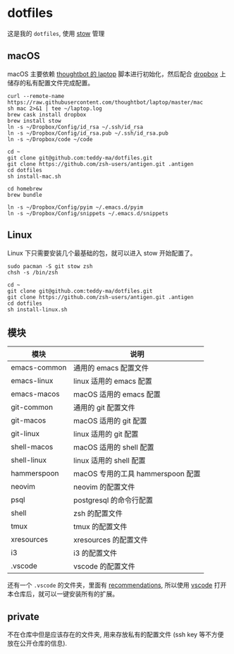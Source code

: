 # dotfiles

这是我的 `dotfiles`, 使用 [stow](https://www.gnu.org/software/stow/) 管理

## macOS

macOS 主要依赖 [thoughtbot 的 laptop](https://github.com/thoughtbot/laptop) 脚本进行初始化，然后配合 [dropbox](https://www.dropbox.com/) 上储存的私有配置文件完成配置。

```shell
curl --remote-name https://raw.githubusercontent.com/thoughtbot/laptop/master/mac
sh mac 2>&1 | tee ~/laptop.log
brew cask install dropbox
brew install stow
ln -s ~/Dropbox/Config/id_rsa ~/.ssh/id_rsa
ln -s ~/Dropbox/Config/id_rsa.pub ~/.ssh/id_rsa.pub
ln -s ~/Dropbox/code ~/code

cd ~
git clone git@github.com:teddy-ma/dotfiles.git
git clone https://github.com/zsh-users/antigen.git .antigen
cd dotfiles
sh install-mac.sh

cd homebrew
brew bundle

ln -s ~/Dropbox/Config/pyim ~/.emacs.d/pyim
ln -s ~/Dropbox/Config/snippets ~/.emacs.d/snippets
```

## Linux

Linux 下只需要安装几个最基础的包，就可以进入 stow 开始配置了。

```shell
sudo pacman -S git stow zsh
chsh -s /bin/zsh

cd ~
git clone git@github.com:teddy-ma/dotfiles.git
git clone https://github.com/zsh-users/antigen.git .antigen
cd dotfiles
sh install-linux.sh
```

## 模块

| 模块         | 说明                              |
|--------------|-----------------------------------|
| emacs-common | 通用的 emacs 配置文件             |
| emacs-linux  | linux 适用的 emacs 配置           |
| emacs-macos  | macOS 适用的 emacs 配置           |
| git-common   | 通用的 git 配置文件               |
| git-macos    | macOS 适用的 git 配置             |
| git-linux    | linux 适用的 git 配置             |
| shell-macos  | macOS 适用的 shell 配置           |
| shell-linux  | linux 适用的 shell 配置           |
| hammerspoon  | macOS 专用的工具 hammerspoon 配置 |
| neovim       | neovim 的配置文件                 |
| psql         | postgresql 的命令行配置           |
| shell        | zsh 的配置文件                    |
| tmux         | tmux 的配置文件                   |
| xresources   | xresources 的配置文件             |
| i3           | i3 的配置文件                     |
| .vscode      | vscode 的配置文件                 |

还有一个 `.vscode` 的文件夹，里面有 [recommendations](https://code.visualstudio.com/docs/editor/extension-gallery#_workspace-recommended-extensions), 所以使用 [vscode](https://code.visualstudio.com/) 打开本仓库后，就可以一键安装所有的扩展。

## private
不在仓库中但是应该存在的文件夹, 用来存放私有的配置文件 (ssh key 等不方便放在公开仓库的信息).
